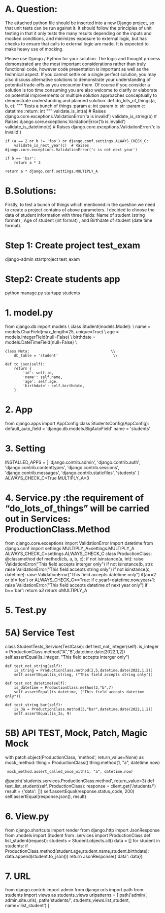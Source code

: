 # A. Question:
The attached python file should be inserted into a new Django project, so that unit tests can be run against it. It should follow the principles of unit testing in that it only tests the many results depending on the inputs and mocked conditions, and minimizes exposure to external logic, but has checks to ensure that calls to external logic are made. It is expected to make heavy use of mocking.

Please use Django / Python for your solution. The logic and thought process demonstrated are the most important considerations rather than truly functional code, however code presentation is important as well as the technical aspect. If you cannot settle on a single perfect solution, you may also discuss alternative solutions to demonstrate your understanding of potential trade-offs as you encounter them. Of course if you consider a solution is too time consuming you are also welcome to clarify or elaborate on potential improvements or multiple solution approaches conceptually to demonstrate understanding and planned solution.
def do_lots_of_things(a, b, c):
    """
    Tests a bunch of things
    :param a: int
    :param b: str
    :param c: datetime
    :return: int
    """
    validate_is_int(a)  # Raises django.core.exceptions.ValidationError('a is invalid')
    validate_is_string(b)  # Raises django.core.exceptions.ValidationError('b is invalid')
    validate_is_datetime(c)  # Raises django.core.exceptions.ValidationError('c is invalid')

    if (a == 2 or b != 'foo') or django.conf.settings.ALWAYS_CHECK_C:
        validate_is_next_year(c)  # Raises django.core.exceptions.ValidationError('c is not next year')

    if b == 'bar':
        return a * 3

    return a * django.conf.settings.MULTIPLY_A






# B.Solutions:

Firstly, to test a bunch of things which mentioned in the question we need to create a project contains of above parameters. I decided to choose the data of student information with three fields: Name of student (string format) , Age of student (int format) , and Birthdate of student (date time format).
# Step 1: Create project test_exam
django-admin startproject test_exam
# Step2: Create students app
python manage.py startapp students
# 1.	 model.py

from django.db import models \\
class Student(models.Model):  \\
    name        = models.CharField(max_length=25, unique=True) \\
    age         = models.IntegerField(null=False) \\
    birthdate   = models.DateTimeField(null=False) \\

    class Meta:                                     \\
        db_table = 'student'                         \\

    def to_json(self):
        return {
            'id': self.id,
            'name': self.name,
            'age': self.age,
            'birthdate': self.birthdate,
        }

# 2.	App

from django.apps import AppConfig
class StudentsConfig(AppConfig):
    default_auto_field = 'django.db.models.BigAutoField'
    name = 'students'

# 3.	Setting 

INSTALLED_APPS = [
    'django.contrib.admin',
    'django.contrib.auth',
    'django.contrib.contenttypes',
    'django.contrib.sessions',
    'django.contrib.messages',
    'django.contrib.staticfiles',
    'students'
]
ALWAYS_CHECK_C=True
MULTIPLY_A=3


# 4. Service.py	:the requirement of “do_lots_of_things” will be carried out in Services: ProductionClass.Method 

from django.core.exceptions import ValidationError
import datetime
from django.conf import settings
MULTIPLY_A=settings.MULTIPLY_A
ALWAYS_CHECK_C=settings.ALWAYS_CHECK_C
class ProductionClass:
        @classmethod
        def method(cls, a, b, c):
            if not isinstance(a, int):
                raise ValidationError("This field accepts interger only")
            if not isinstance(b, str):
                raise ValidationError("This field accepts string only")
            if not isinstance(c, datetime):
                raise ValidationError("This field accepts datetime only")
            if(a==2 or b!='foo') or ALWAYS_CHECK_C==True:
             if c.year!=datetime.now.year+1:
                raise ValidationError("This field accepts datetime of next year only")
            if b=='bar':
                return a*3
            return a*MULTIPLY_A

# 5.	Test.py
# 5A) Service Test

class StudentTests_Service(TestCase):
    def test_not_integer(self):
        is_integer = ProductionClass.method("A","B",datetime.date(2022,1,2))
        self.assertEqual(is_integer, "This field accepts interger only")

    def test_not_string(self):
        is_string = ProductionClass.method(2,5,datetime.date(2022,1,2))
        self.assertEqual(is_string, ("This field accepts string only"))

    def test_not_datetime(self):
        is_datetime = ProductionClass.method(2,"b",7)
        self.assertEqual(is_datetime, ("This field accepts datetime only")) 
    
    def test_string_bar(self):
        is_3a = ProductionClass.method(3,"bar",datetime.date(2022,1,2))
        self.assertEqual(is_3a, 9)

# 5B) API TEST, Mock, Patch, Magic Mock

with patch.object(ProductionClass, 'method', return_value=None) as mock_method:
     thing = ProductionClass()
     thing.method(1, "a", datetime.now)

     mock_method.assert_called_once_with(1, "a", datetime.now)
@patch('students.services.ProductionClass.method', return_value=3)
def test_list_student(self, ProductionClass):
        response = client.get('/students/')
        result = {'data': []}
        self.assertEqual(response.status_code, 200)
        self.assertEqual(response.json(), result)


# 6.	View.py

from django.shortcuts import render
from django.http import JsonResponse
from .models import Student
from .services import ProductionClass
def list_student(request):
    students = Student.objects.all()
    data = []
    for student in students:
        if ProductionClass.method(student.age,student.name,student.birthdate):
            data.append(student.to_json())
    return JsonResponse({'data': data})

# 7. URL

from django.contrib import admin
from django.urls import path
from students import views as students_views
urlpatterns = [
    path('admin/', admin.site.urls),
    path('students/', students_views.list_student, name='list_student')
]
